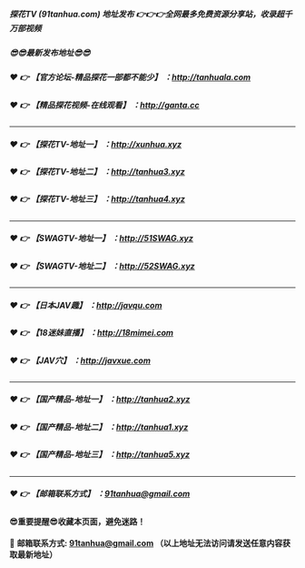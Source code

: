 ##### 探花TV (91tanhua.com) 地址发布 :point_right::point_right::point_right:全网最多免费资源分享站，收录超千万部视频

##### :sunglasses::sunglasses:最新发布地址:sunglasses::sunglasses:

##### :heart: :point_right: 【官方论坛-精品探花一部都不能少】 ：http://tanhuala.com

##### :heart: :point_right: 【精品探花视频-在线观看】 ：http://ganta.cc

---------------------------------------------

##### :heart: :point_right: 【探花TV-地址一】 ：http://xunhua.xyz

##### :heart: :point_right: 【探花TV-地址二】 ：http://tanhua3.xyz

##### :heart: :point_right: 【探花TV-地址三】 ：http://tanhua4.xyz

---------------------------------------------

##### :heart: :point_right: 【SWAGTV-地址一】 ：http://51SWAG.xyz

##### :heart: :point_right: 【SWAGTV-地址二】 ：http://52SWAG.xyz

---------------------------------------------

##### :heart: :point_right: 【日本JAV趣】 ：http://javqu.com

##### :heart: :point_right: 【18迷妹直播】 ：http://18mimei.com

##### :heart: :point_right: 【JAV穴】 ：http://javxue.com

---------------------------------------------

##### :heart: :point_right: 【国产精品-地址一】 ：http://tanhua2.xyz

##### :heart: :point_right: 【国产精品-地址二】 ：http://tanhua1.xyz

##### :heart: :point_right: 【国产精品-地址三】 ：http://tanhua5.xyz

---------------------------------------------

##### :heart: :point_right: 【邮箱联系方式】 ：91tanhua@gmail.com

#### :sunglasses:重要提醒:sunglasses:收藏本页面，避免迷路！


:e-mail: __邮箱联系方式: 91tanhua@gmail.com （以上地址无法访问请发送任意内容获取最新地址）__
